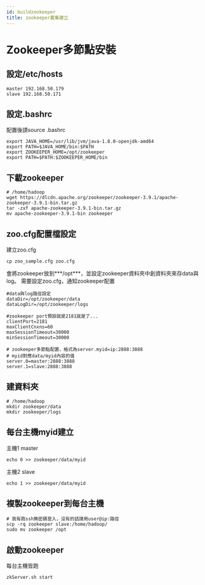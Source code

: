 ```yaml
---
id: buildzookeeper
title: zookeeper叢集建立
---
```


# Zookeeper多節點安裝
## 設定/etc/hosts
```script
master 192.168.50.179
slave 192.168.50.171
```

## 設定.bashrc
配置後請source .bashrc
```
export JAVA_HOME=/usr/lib/jvm/java-1.8.0-openjdk-amd64
export PATH=$JAVA_HOME/bin:$PATH
export ZOOKEEPER_HOME=/opt/zookeeper
export PATH=$PATH:$ZOOKEEPER_HOME/bin
```

## 下載zookeeper

```script
# /home/hadoop
wget https://dlcdn.apache.org/zookeeper/zookeeper-3.9.1/apache-zookeeper-3.9.1-bin.tar.gz
tar -zxf apache-zookeeper-3.9.1-bin.tar.gz
mv apache-zookeeper-3.9.1-bin zookeeper
```

## zoo.cfg配置檔設定
建立zoo.cfg
```
cp zoo_sample.cfg zoo.cfg
```

會將zookeeper放到***/opt***，並設定zookeeper資料夾中創資料夾來存data與log。
需要設定zoo.cfg，通知zookeeper配置
```
#data與log路徑設定
dataDir=/opt/zookeeper/data
dataLogDir=/opt/zookeeper/logs

#zookeeper port預設就是2181就是了...
clientPort=2181
maxClientCnxns=60
maxSessionTimeout=30000
minSessionTimeout=30000

# zookeeper多節點配置，格式為server.myid=ip:2888:3888
# myid對應data/myid內容的值
server.0=master:2888:3888
server.1=slave:2888:3888
```

## 建資料夾

```
# /home/hadoop
mkdir zookeeper/data
mkdir zookeeper/logs
```

## 每台主機myid建立
主機1 master
```
echo 0 >> zookeeper/data/myid
```

主機2 slave
```
echo 1 >> zookeeper/data/myid
```

## 複製zookeeper到每台主機
```
# 我有跑ssh無密碼登入，沒有的話請用user@ip:路徑
scp -rq zookeeper slave:/home/hadoop/
sudo mv zookeeper /opt  
```

## 啟動zookeeper
每台主機皆跑
```
zkServer.sh start
```